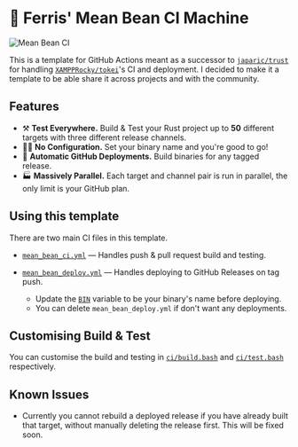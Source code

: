 # 🦀 Ferris' Mean Bean CI Machine

![Mean Bean CI](https://github.com/XAMPPRocky/mean-bean-ci-template/workflows/Mean%20Bean%20CI/badge.svg)

This is a template for GitHub Actions meant as a successor to [`japaric/trust`](https://github.com.japaric/trust)
for handling [`XAMPPRocky/tokei`](https://github.com/XAMPPRocky/tokei)'s CI and
deployment. I decided to make it a template to be able share it across
projects and with the community.

## Features

- ⚒️ **Test Everywhere.** Build & Test your Rust project up to **50**
  different targets with three different release channels.
- 🙅‍♀️ **No Configuration.** Set your binary name and you're good to go!
- 🚁 **Automatic GitHub Deployments.** Build binaries for any tagged release.
- 🏭 **Massively Parallel.** Each target and channel pair is run in parallel, the only limit is your GitHub
  plan.

## Using this template

There are two main CI files in this template.

- [`mean_bean_ci.yml`](./.github/workflows/mean_bean_ci.yml) — Handles push & pull request build and testing.
- [`mean_bean_deploy.yml`](./.github/workflows/mean_bean_deploy.yml) — Handles deploying to GitHub Releases on tag push.

  - Update the [`BIN`](https://github.com/XAMPPRocky/mean-bean-ci-template/blob/master/.github/workflows/mean_bean_deploy.yml#L10) variable to be your binary's name before deploying.
  - You can delete `mean_bean_deploy.yml` if don't want any deployments.

## Customising Build & Test
You can customise the build and testing in [`ci/build.bash`](./ci/build.bash) and [`ci/test.bash`](./ci/test.bash)
respectively.

## Known Issues

- Currently you cannot rebuild a deployed release if you have already built that target, without manually deleting the release first. This will be fixed soon.
